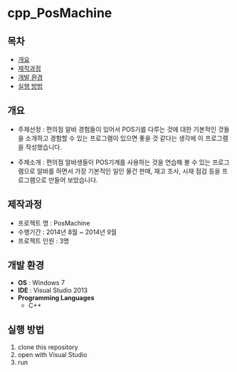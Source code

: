 # cpp_PosMachine

## 목차

- [개요](#개요)
- [제작과정](#제작과정)
- [개발 환경](#개발-환경)
- [실행 방법](#실행-방법)

## 개요

- 주제선정 : 편의점 알바 경험들이 있어서 POS기를 다루는 것에 대한 기본적인 것들을
          소개하고 경험할 수 있는 프로그램이 있으면 좋을 것 같다는 생각에 이 프로그램을 작성했습니다.

- 주제소개 : 편의점 알바생들이 POS기계를 사용하는 것을 연습해 볼 수 있는 프로그램으로
            알바를 하면서 가장 기본적인 일인 물건 판매, 재고 조사, 시재 점검 등을 프로그램으로 만들어 보았습니다.

## 제작과정

-   프로젝트 명 : PosMachine
-   수행기간 : 2014년 8월 ~ 2014년 9월
-   프로젝트 인원 : 3명

## 개발 환경

-   **OS** : Windows 7
-   **IDE** : Visual Studio 2013
-   **Programming Languages**
    - C++

## 실행 방법

1. clone this repository
2. open with Visual Studio
3. run
